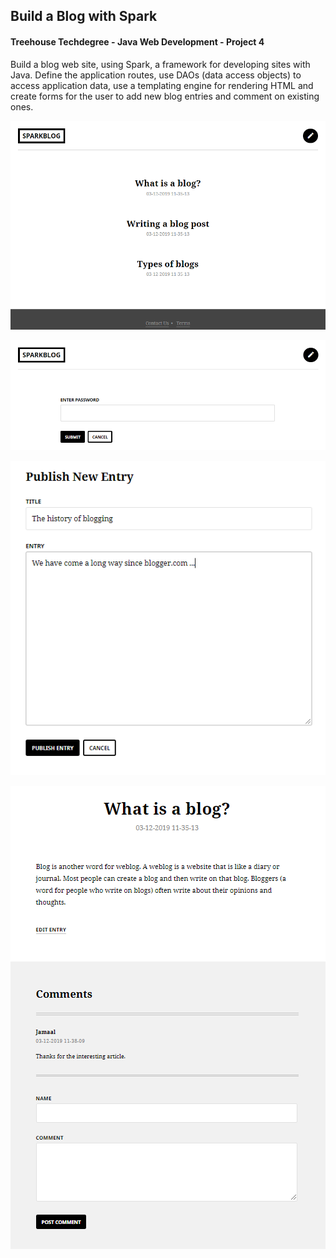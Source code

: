 ## Build a Blog with Spark
#### Treehouse Techdegree - Java Web Development - Project 4
Build a blog web site, using Spark, a framework for developing sites with Java. Define the application routes, use DAOs (data access objects) to access application data, use a templating engine for rendering HTML and create forms for the user to add new blog entries and comment on existing ones.


[//]: # 

![GitHub Logo](/docs/start-page.png)

![GitHub Logo](/docs/login-page.png)

![GitHub Logo](/docs/new-blog.png)

![GitHub Logo](/docs/new-comment.png)


